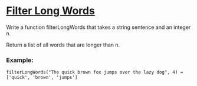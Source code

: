 # [Filter Long Words](https://www.codewars.com/kata/5697fb83f41965761f000052) #

Write a function filterLongWords that takes a string sentence and an integer n.

Return a list of all words that are longer than n.

### Example: ###

    filterLongWords("The quick brown fox jumps over the lazy dog", 4) = ['quick', 'brown', 'jumps']

